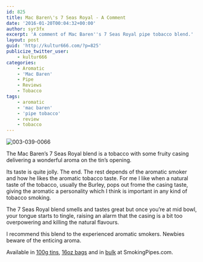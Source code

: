 ```yaml
---
id: 825
title: Mac Baren\'s 7 Seas Royal - A Comment
date: '2016-01-20T00:04:32+00:00'
author: syr3fx
excerpt: 'A comment of Mac Baren''s 7 Seas Royal pipe tobacco blend.'
layout: post
guid: 'http://kultur666.com/?p=825'
publicize_twitter_user:
    - kultur666
categories:
    - Aromatic
    - 'Mac Baren'
    - Pipe
    - Reviews
    - Tobacco
tags:
    - aromatic
    - 'mac baren'
    - 'pipe tobacco'
    - review
    - tobacco
---
```


![003-039-0066](http://localhost:8080/wp-content/uploads/2016/01/003-039-0066.jpg)

The Mac Baren’s 7 Seas Royal blend is a tobacco with some fruity casing delivering a wonderful aroma on the tin’s opening.

Its taste is quite jolly. The end. The rest depends of the aromatic smoker and how he likes the aromatic tobacco taste. For me I like when a natural taste of the tobacco, usually the Burley, pops out frome the casing taste, giving the aromatic a personality which I think is important in any kind of tobacco smoking.

The 7 Seas Royal blend smells and tastes great but once you’re at mid bowl, your tongue starts to tingle, raising an alarm that the casing is a bit too overpowering and killing the natural flavours.

I recommend this blend to the experienced aromatic smokers. Newbies beware of the enticing aroma.

Available in [100g tins](http://www.smokingpipes.com/tobacco/by-maker/mac-baren/moreinfo.cfm?product_id=70214), [16oz bags](http://www.smokingpipes.com/tobacco/by-maker/mac-baren/moreinfo.cfm?product_id=70217) and in [bulk](http://www.smokingpipes.com/tobacco/by-maker/mac-baren/bulk/moreinfo.cfm?product_id=70221) at SmokingPipes.com.